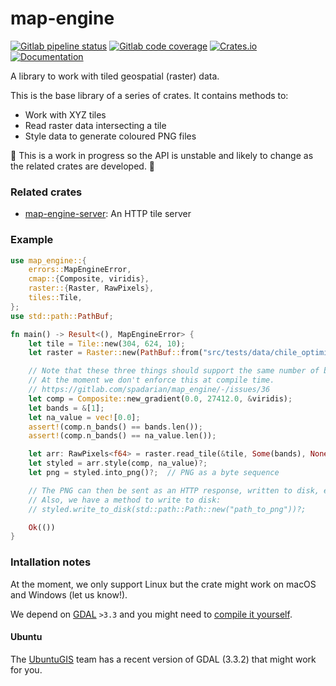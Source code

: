 # map-engine

[![Gitlab pipeline status](https://gitlab.com/spadarian/map_engine/badges/master/pipeline.svg)](https://gitlab.com/spadarian/map-engine)
[![Gitlab code coverage](https://gitlab.com/spadarian/map_engine/badges/master/coverage.svg)](https://gitlab.com/spadarian/map-engine)
[![Crates.io](https://img.shields.io/crates/v/map-engine.svg)](https://crates.io/crates/map-engine)
[![Documentation](https://docs.rs/map-engine/badge.svg)](https://docs.rs/map-engine)

A library to work with tiled geospatial (raster) data.

This is the base library of a series of crates. It contains methods to:

* Work with XYZ tiles
* Read raster data intersecting a tile
* Style data to generate coloured PNG files

🚧 This is a work in progress so the API is unstable and likely to change as the related crates are
developed. 🚧

### Related crates

* [map-engine-server](<https://crates.io/crates/map-engine-server>): An HTTP tile server

### Example

```rust
use map_engine::{
    errors::MapEngineError,
    cmap::{Composite, viridis},
    raster::{Raster, RawPixels},
    tiles::Tile,
};
use std::path::PathBuf;

fn main() -> Result<(), MapEngineError> {
    let tile = Tile::new(304, 624, 10);
    let raster = Raster::new(PathBuf::from("src/tests/data/chile_optimised.tif"))?;

    // Note that these three things should support the same number of bands (in this case, 1).
    // At the moment we don't enforce this at compile time.
    // https://gitlab.com/spadarian/map_engine/-/issues/36
    let comp = Composite::new_gradient(0.0, 27412.0, &viridis);
    let bands = &[1];
    let na_value = vec![0.0];
    assert!(comp.n_bands() == bands.len());
    assert!(comp.n_bands() == na_value.len());

    let arr: RawPixels<f64> = raster.read_tile(&tile, Some(bands), None)?;
    let styled = arr.style(comp, na_value)?;
    let png = styled.into_png()?;  // PNG as a byte sequence

    // The PNG can then be sent as an HTTP response, written to disk, etc.
    // Also, we have a method to write to disk:
    // styled.write_to_disk(std::path::Path::new("path_to_png"))?;

    Ok(())
}
```

### Intallation notes

At the moment, we only support Linux but the crate might work on macOS and Windows (let us know!).

We depend on [GDAL](http://gdal.org/) `>3.3` and you might need to [compile it yourself](https://gdal.org/download.html#development-source).

#### Ubuntu

The [UbuntuGIS](https://launchpad.net/~ubuntugis/+archive/ubuntu/ppa) team has a recent version of GDAL (3.3.2) that might work for you.
